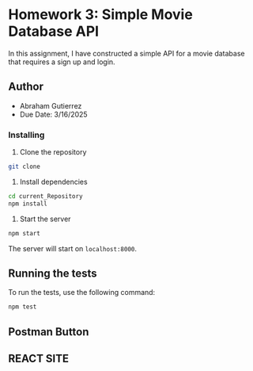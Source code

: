 # Homework 3: Simple Movie Database API

In this assignment, I have constructed a simple API for a movie database that requires a sign up and login.

## Author
- Abraham Gutierrez
- Due Date: 3/16/2025

### Installing

1. Clone the repository
```zsh
git clone 
```

1. Install dependencies
```zsh
cd current_Repository
npm install
```

1. Start the server
```zsh
npm start
```

The server will start on `localhost:8000`.

## Running the tests

To run the tests, use the following command:

```bash
npm test
```

## Postman Button



## REACT SITE

